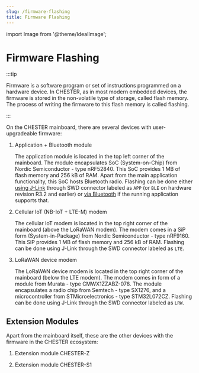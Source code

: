 ```yaml
---
slug: /firmware-flashing
title: Firmware Flashing
---
```

import Image from '@theme/IdealImage';

# Firmware Flashing

:::tip

Firmware is a software program or set of instructions programmed on a hardware device. In CHESTER, as in most modern embedded devices, the firmware is stored in the non-volatile type of storage, called flash memory. The process of writing the firmware to this flash memory is called flashing.

:::

On the CHESTER mainboard, there are several devices with user-upgradeable firmware:

1. Application + Bluetooth module

   The application module is located in the top left corner of the mainboard. The module encapsulates SoC (System-on-Chip) from Nordic Semiconductor - type nRF52840. This SoC provides 1 MB of flash memory and 256 kB of RAM. Apart from the main application functionality, this SoC hosts Bluetooth radio. Flashing can be done either [using J-Link](./app-j-link.md) through SWD connector labeled as `APP` (or `BLE` on hardware revision R3.2 and earlier) or [via Bluetooth](./app-bluetooth.md) if the running application supports that.

1. Cellular IoT (NB-IoT + LTE-M) modem

   The cellular IoT modem is located in the top right corner of the mainboard (above the LoRaWAN modem). The modem comes in a SiP form (System-in-Package) from Nordic Semiconductor - type nRF9160. This SiP provides 1 MB of flash memory and 256 kB of RAM. Flashing can be done using J-Link through the SWD connector labeled as `LTE`.

1. LoRaWAN device modem

   The LoRaWAN device modem is located in the top right corner of the mainboard (below the LTE modem). The modem comes in form of a module from Murata - type CMWX1ZZABZ-078. The module encapsulates a radio chip from Semtech - type SX1276, and a microcontroller from STMicroelectronics - type STM32L072CZ. Flashing can be done using J-Link through the SWD connector labeled as `LRW`.

## Extension Modules

Apart from the mainboard itself, these are the other devices with the firmware in the CHESTER ecosystem:

1. Extension module CHESTER-Z

1. Extension module CHESTER-S1
